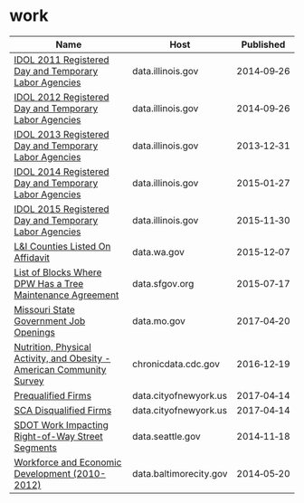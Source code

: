 # work

Name | Host | Published
---- | ---- | ---------
[IDOL 2011 Registered Day and Temporary Labor Agencies](../datasets/m24q-z35d.md) | data.illinois.gov | 2014&#x2011;09&#x2011;26
[IDOL 2012 Registered Day and Temporary Labor Agencies](../datasets/u4vf-bpde.md) | data.illinois.gov | 2014&#x2011;09&#x2011;26
[IDOL 2013 Registered Day and Temporary Labor Agencies](../datasets/ei8t-ptaz.md) | data.illinois.gov | 2013&#x2011;12&#x2011;31
[IDOL 2014 Registered Day and Temporary Labor Agencies](../datasets/rniz-qjw4.md) | data.illinois.gov | 2015&#x2011;01&#x2011;27
[IDOL 2015 Registered Day and Temporary Labor Agencies](../datasets/akfg-wxhq.md) | data.illinois.gov | 2015&#x2011;11&#x2011;30
[L&I Counties Listed On Affidavit](../datasets/n2vz-2wid.md) | data.wa.gov | 2015&#x2011;12&#x2011;07
[List of Blocks Where DPW Has a Tree Maintenance Agreement](../datasets/fati-simc.md) | data.sfgov.org | 2015&#x2011;07&#x2011;17
[Missouri State Government Job Openings](../datasets/83mm-j7ms.md) | data.mo.gov | 2017&#x2011;04&#x2011;20
[Nutrition, Physical Activity, and Obesity - American Community Survey](../datasets/8mrp-rmkw.md) | chronicdata.cdc.gov | 2016&#x2011;12&#x2011;19
[Prequalified Firms](../datasets/szkz-syh6.md) | data.cityofnewyork.us | 2017&#x2011;04&#x2011;14
[SCA Disqualified Firms](../datasets/krwf-eng6.md) | data.cityofnewyork.us | 2017&#x2011;04&#x2011;14
[SDOT Work Impacting Right-of-Way Street Segments](../datasets/h9m8-4k45.md) | data.seattle.gov | 2014&#x2011;11&#x2011;18
[Workforce and Economic Development (2010-2012)](../datasets/hs6f-mzje.md) | data.baltimorecity.gov | 2014&#x2011;05&#x2011;20


